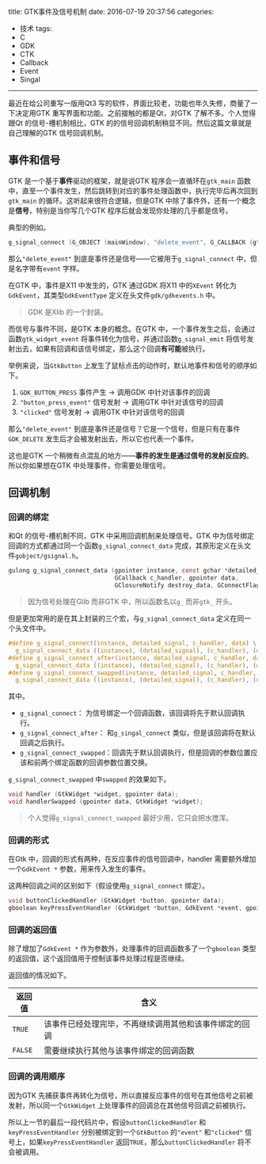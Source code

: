 title: GTK事件及信号机制
date: 2016-07-19 20:37:56
categories:
  - 技术
tags:
  - C
  - GDK
  - CTK
  - Callback
  - Event
  - Singal
---

最近在给公司重写一版用Qt3 写的软件，界面比较老，功能也年久失修，商量了一下决定用GTK 重写界面和功能。之前接触的都是Qt，对GTK 了解不多。个人觉得跟Qt 的信号-槽机制相比，GTK 的的信号回调机制稍显不同。然后这篇文章就是自己理解的GTK 信号回调机制。

## 事件和信号

GTK 是一个基于**事件**驱动的框架，就是说GTK 程序会一直循环在`gtk_main` 函数中，直至一个事件发生，然后跳转到对应的事件处理函数中，执行完毕后再次回到`gtk_main` 的循环。这听起来很符合逻辑，但是GTK 中除了事件外，还有一个概念是**信号**，特别是当你写几个GTK 程序后就会发现你处理的几乎都是信号。

典型的例如。

```c
g_signal_connect (G_OBJECT (mainWindow), "delete_event", G_CALLBACK (gtk_main_quit), NULL);
```

那么`"delete_event"` 到底是事件还是信号——它被用于`g_signal_connect` 中，但是名字带有`event` 字样。

<!-- more -->

在GTK 中，事件是X11 中发生的，GTK 通过GDK 将X11 中的`XEvent` 转化为`GdkEvent`，其类型`GdkEventType` 定义在头文件`gdk/gdkevents.h` 中。

> GDK 是Xlib 的一个封装。

而信号与事件不同，是GTK 本身的概念。在GTK 中，一个事件发生之后，会通过函数`gtk_widget_event` 将事件转化为信号，并通过函数`g_signal_emit` 将信号发射出去，如果有回调和该信号绑定，那么这个回调**有可能**被执行。

举例来说，当`GtkButton` 上发生了鼠标点击的动作时，默认地事件和信号的顺序如下。

1. `GDK_BUTTON_PRESS` 事件产生 -> 调用GDK 中针对该事件的回调
2. `"button_press_event"` 信号发射 -> 调用GTK 中针对该信号的回调
3. `"clicked"` 信号发射 -> 调用GTK 中针对该信号的回调

那么`"delete_event"` 到底是事件还是信号？它是一个信号，但是只有在事件`GDK_DELETE` 发生后才会被发射出去，所以它也代表一个事件。

这也是GTK 一个稍微有点混乱的地方——**事件的发生是通过信号的发射反应的**。所以你如果想在GTK 中处理事件，你需要处理信号。

## 回调机制

### 回调的绑定

和Qt 的信号-槽机制不同，GTK 中采用回调机制来处理信号。GTK 中为信号绑定回调的方式都通过同一个函数`g_signal_connect_data` 完成，其原形定义在头文件`gobject/gsignal.h`。

```c
gulong g_signal_connect_data (gpointer instance, const gchar *detailed_signal,
                              GCallback c_handler, gpointer data,
                              GClosureNotify destroy_data, GConnectFlags connect_flags);
```

> 因为信号处理在Glib 而非GTK 中，所以函数名以`g_` 而非`gtk_` 开头。

但是更加常用的是在其上封装的三个宏，与`g_signal_connect_data` 定义在同一个头文件中。

```c
#define g_signal_connect(instance, detailed_signal, c_handler, data) \
  g_signal_connect_data ((instance), (detailed_signal), (c_handler), (data), NULL, (GConnectFlags) 0)
#define g_signal_connect_after(instance, detailed_signal, c_handler, data) \
  g_signal_connect_data ((instance), (detailed_signal), (c_handler), (data), NULL, G_CONNECT_AFTER)
#define g_signal_connect_swapped(instance, detailed_signal, c_handler, data) \
  g_signal_connect_data ((instance), (detailed_signal), (c_handler), (data), NULL, G_CONNECT_SWAPPED)
```

其中。

+ `g_signal_connect`： 为信号绑定一个回调函数，该回调将先于默认回调执行。
+ `g_signal_connect_after`： 和`g_singal_connect` 类似，但是该回调将在默认回调之后执行。
+ `g_signal_connect_swapped`：回调先于默认回调执行，但是回调的参数位置应该和前两个绑定函数的回调参数位置交换。

`g_signal_connect_swapped` 中`swapped` 的效果如下。

```c
void handler (GtkWidget *widget, gpointer data);
void handlerSwapped (gpointer data, GtkWidget *widget);
```

> 个人觉得`g_signal_connect_swapped` 最好少用，它只会把水搅浑。

### 回调的形式

在Gtk 中，回调的形式有两种，在反应事件的信号回调中，handler 需要额外增加一个`GdkEvent *` 参数，用来传入发生的事件。

这两种回调之间的区别如下（假设使用`g_signal_connect` 绑定）。

```c
void buttonClickedHandler (GtkWidget *button, gpointer data);
gboolean keyPressEventHandler (GtkWidget *button, GdkEvent *event, gpointer data);
```

### 回调的返回值

除了增加了`GdkEvent *` 作为参数外，处理事件的回调函数多了一个`gboolean` 类型的返回值，这个返回值用于控制该事件处理过程是否继续。

返回值的情况如下。

| 返回值 | 含义 |
| --- | --- |
| `TRUE` | 该事件已经处理完毕，不再继续调用其他和该事件绑定的回调 |
| `FALSE` | 需要继续执行其他与该事件绑定的回调函数 |

### 回调的调用顺序

因为GTK 先捕获事件再转化为信号，所以直接反应事件的信号在其他信号之前被发射，所以同一个`GtkWidget` 上处理事件的回调总在其他信号回调之前被执行。

所以上一节的最后一段代码片中，假设`buttonClickedHandler` 和`keyPressEventHandler`  分别被绑定到一个`GtkButton` 的`"event"` 和`"clicked"` 信号上，如果`keyPressEventHandler` 返回`TRUE`，那么`buttonClickedHandler` 将不会被调用。

